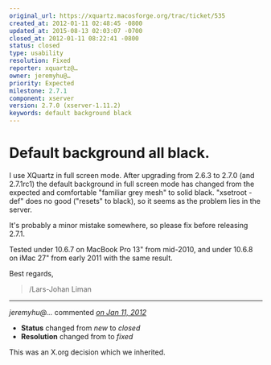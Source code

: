 ```yaml
---
original_url: https://xquartz.macosforge.org/trac/ticket/535
created_at: 2012-01-11 02:48:45 -0800
updated_at: 2015-08-13 02:03:07 -0700
closed_at: 2012-01-11 08:22:41 -0800
status: closed
type: usability
resolution: Fixed
reporter: xquartz@…
owner: jeremyhu@…
priority: Expected
milestone: 2.7.1
component: xserver
version: 2.7.0 (xserver-1.11.2)
keywords: default background black
---
```


Default background all black.
=============================


I use XQuartz in full screen mode. After upgrading from 2.6.3 to 2.7.0 (and 2.7.1rc1) the default background in full screen mode has changed from the expected and comfortable "familiar grey mesh" to solid black. "xsetroot -def" does no good ("resets" to black), so it seems as the problem lies in the server.

It's probably a minor mistake somewhere, so please fix before releasing 2.7.1.

Tested under 10.6.7 on MacBook Pro 13" from mid-2010, and under 10.6.8 on iMac 27" from early 2011 with the same result.

Best regards,

> /Lars-Johan Liman



---

*jeremyhu@…* commented *[on Jan 11, 2012](https://xquartz.macosforge.org/trac/ticket/535#comment:1 "January 11, 2012 at 8:22 AM PST")*

-   **Status** changed from *new* to *closed*
-   **Resolution** changed from to *fixed*

This was an X.org decision which we inherited.



